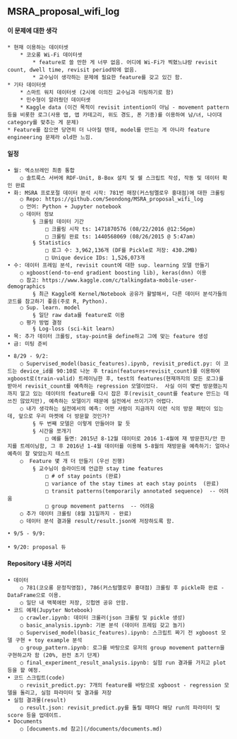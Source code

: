 ## MSRA_proposal_wifi_log

#### 이 문제에 대한 생각
	* 현재 이용하는 데이터셋
		* 코오롱 Wi-Fi 데이터셋 
			* feature로 쓸 만한 게 너무 없음. 어디에 Wi-Fi가 찍혔느냐랑 revisit count, dwell time, revisit period밖에 없음.
			* 교수님이 생각하는 문제에 필요한 feature를 갖고 있긴 함.
	* 기타 데이터셋
		* 스마트 워치 데이터셋 (2시에 이의진 교수님과 미팅하기로 함)
		* 민수형이 알려줬던 데이터셋
		* Kaggle data (이건 목적이 revisit intention이 아님 - movement pattern등을 비롯한 로그(사용 앱, 앱 카테고리, 위도 경도, 폰 기종)를 이용하여 남/녀, 나이대 category를 맞추는 게 문제)
	* Feature를 잡으면 당연히 더 나아질 텐데, model를 만드는 게 아니라 feature engineering 문제라 old한 느낌.


#### 일정
	• 월: 엑소브레인 최종 통합
		○ 솔트룩스 서버에 RDF-Unit, B-Box 설치 및 쉘 스크립트 작성, 작동 및 데이터 확인 완료
	• 화: MSRA 프로포절 데이터 분석 시작: 781번 매장(커스텀멜로우 홍대점)에 대한 크롤링
		○ Repo: https://github.com/Seondong/MSRA_proposal_wifi_log
		○ 언어: Python + Jupyter notebook
		○ 데이터 정보
			§ 크롤링 데이터 기간
				□ 크롤링 시작 ts: 1471870576 (08/22/2016 @12:56pm)
				□ 크롤링 완료 ts: 1440568069 (08/26/2015 @ 5:47am)
			§ Statistics
				□ 로그 수: 3,962,136개 (DF를 Pickle로 저장: 430.2MB)
				□ Unique device IDs: 1,526,073개
	• 수: 데이터 프레임 분석, revisit count에 대한 sup. learning 모델 만들기
		○ xgboost(end-to-end gradient boosting lib), keras(dnn) 이용
		○ 참고: https://www.kaggle.com/c/talkingdata-mobile-user-demographics
			§ 최근 Kaggle에 Kernel/Notebook 공유가 활발해서, 다른 데이터 분석가들의 코드를 참고하기 좋음(주로 R, Python).
		○ Sup. learn. model
			§ 일단 raw data를 feature로 이용
		○ 평가 방법 결정
			§ Log-loss (sci-kit learn)
	• 목: 추가 데이터 크롤링, stay-point을 define하고 그에 맞는 feature 생성
	• 금: 미팅 준비

	• 8/29 - 9/2:
		○ Supervised_model(basic_features).ipynb, revisit_predict.py: 이 코드는 device_id를 90:10로 나눈 후 train(features+revisit_count)를 이용하여 xgboost로(train-valid) 트레이닝한 후, test의 features(현재까지의 모든 로그)를 받아서 revisit_count를 예측하는 regression 모델이었다.  사실 이미 몇번 방문했는지까지 알고 있는 데이터의 feature를 다시 잡은 후(revisit_count를 feature 만드는 데 쓰진 않았지만), 예측하는 모델이기 때문에 실전에서 쓰이기가 어렵다.  
		○ 내가 생각하는 실전에서의 예측: 어떤 사람이 지금까지 이런 식의 방문 패턴이 있는데, 앞으로 우리 마켓에 더 방문할 것인가?  
			§ 두 번째 모델은 이렇게 만들어야 할 듯
			§ 시간을 쪼개기 
				□ 예를 들면: 2015년 8-12월 데이터로 2016 1-4월에 재 방문한지/안 한지를 트레이닝함, 그 후 2016년 1-4월 데이터를 이용해 5-8월의 재방문을 예측하기: 얼마나 예측이 잘 맞았는지 테스트
		○  Feature 몇 개 더 만들기 (우선 진행)
			§ 교수님이 슬라이드에 언급한 stay time features
				□ # of stay points (완료)
				□ variance of the stay times at each stay points  (완료)
				□ transit patterns(temporarily annotated sequence)  -- 어려움  
				□ group movement patterns  -- 어려움 
		○ 추가 데이터 크롤링 (8월 31일까지 - 완료)
		○ 데이터 분석 결과물 result/result.json에 저장하도록 함.

	• 9/5 - 9/9:

	• 9/20: proposal 듀 



#### Repository 내용 서머리
	• 데이터
		○ 781(코오롱 문정직영점), 786(커스텀멜로우 홍대점) 크롤링 후 pickle화 완료 - DataFrame으로 이용.
		○ 일단 내 맥북에만 저장, 깃헙엔 공유 안함.
	• 코드 예제(Jupyter Notebook)
		○ crawler.ipynb: 데이터 크롤러(json 크롤링 및 pickle 생성)
		○ basic_analysis.ipynb: 기본 분석 (데이터 프레임 갖고 놀기)
		○ Supervised_model(basic_features).ipynb: 스크립트 짜기 전 xgboost 모델 구현 + toy example 분석
		○ group_pattern.ipynb: 로그를 바탕으로 유저의 group movement pattern을 구현하고자 함 (20%, 완전 초기 단계)
		○ final_experiment_result_analysis.ipynb: 실험 run 결과를 가지고 plot 등을 할 예정.
	• 코드 스크립트(code)
		○ revisit_predict.py: 7개의 feature를 바탕으로 xgboost - regression 모델을 돌리고, 실험 파라미터 및 결과를 저장
	• 실험 결과물(result)
		○ result.json: revisit_predict.py를 돌릴 때마다 해당 run의 파라미터 및 score 등을 업데이트.
	• Documents
		○ [documents.md 참고](/documents/documents.md)



